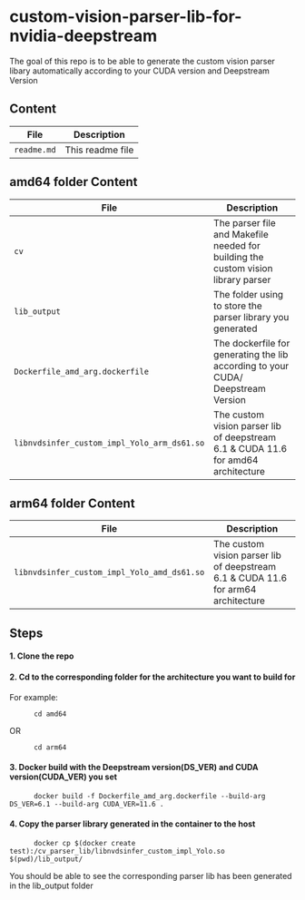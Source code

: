# custom-vision-parser-lib-for-nvidia-deepstream
The goal of this repo is to be able to generate the custom vision parser libary automatically according to your CUDA version and Deepstream Version   


## Content
| File             | Description                                                   |
|-------------------------|---------------------------------------------------------------|
| `readme.md`             | This readme file                                              |

## amd64 folder Content
| File             | Description                                                   |
|-------------------------|---------------------------------------------------------------|
| `cv`    | The parser file and Makefile needed for building the custom vision library parser |
| `lib_output`    | The folder using to store the parser library you generated |
| `Dockerfile_amd_arg.dockerfile`    | The dockerfile for generating the lib according to your CUDA/ Deepstream Version |
| `libnvdsinfer_custom_impl_Yolo_arm_ds61.so`    | The custom vision parser lib of deepstream 6.1 & CUDA 11.6 for amd64 architecture |

## arm64 folder Content
| File             | Description                                                   |
|-------------------------|---------------------------------------------------------------|
| `libnvdsinfer_custom_impl_Yolo_amd_ds61.so`    | The custom vision parser lib of deepstream 6.1 & CUDA 11.6 for arm64 architecture |

## Steps

#### 1. Clone the repo

#### 2. Cd to the corresponding folder for the architecture you want to build for
For example:

```
      cd amd64
``` 
OR

```
      cd arm64
``` 
  
   
#### 3. Docker build with the Deepstream version(DS_VER) and CUDA version(CUDA_VER) you set 
```
      docker build -f Dockerfile_amd_arg.dockerfile --build-arg DS_VER=6.1 --build-arg CUDA_VER=11.6 . 
``` 

#### 4. Copy the parser library generated in the container to the host
```
      docker cp $(docker create test):/cv_parser_lib/libnvdsinfer_custom_impl_Yolo.so $(pwd)/lib_output/
``` 

You should be able to see the corresponding parser lib has been generated in the lib_output folder